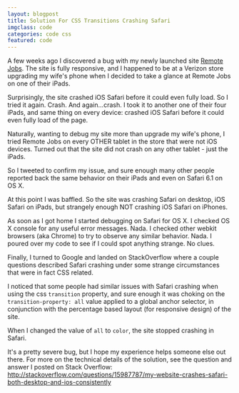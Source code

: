 ```yaml
---
layout: blogpost
title: Solution For CSS Transitions Crashing Safari
imgclass: code
categories: code css
featured: code
---
```


A few weeks ago I discovered a bug with my newly launched site <a href="http://remotejobs.io">Remote Jobs</a>. The site is fully responsive, and I happened to be at a Verizon store upgrading my wife's phone when I decided to take a glance at Remote Jobs on one of their iPads.

Surprisingly, the site crashed iOS Safari before it could even fully load. So I tried it again. Crash. And again...crash. I took it to another one of their four iPads, and same thing on every device: crashed iOS Safari before it could even fully load of the page.

Naturally, wanting to debug my site more than upgrade my wife's phone, I tried Remote Jobs on every OTHER tablet in the store that were not iOS devices. Turned out that the site did not crash on any other tablet - just the iPads.

So I tweeted to confirm my issue, and sure enough many other people reported back the same behavior on their iPads and even on Safari 6.1 on OS X.

At this point I was baffled. So the site was crashing Safari on desktop, iOS Safari on iPads, but strangely enough NOT crashing iOS Safari on iPhones.

As soon as I got home I started debugging on Safari for OS X. I checked OS X console for any useful error messages. Nada. I checked other webkit browsers (aka Chrome) to try to observe any similar behavior. Nada. I poured over my code to see if I could spot anything strange. No clues.

Finally, I turned to Google and landed on StackOverflow where a couple questions described Safari crashing under some strange circumstances that were in fact CSS related.

I noticed that some people had similar issues with Safari crashing when using the css <code>transition</code> property, and sure enough it was choking on the <code>transition-property: all</code> value applied to a global anchor selector, in conjunction with the percentage based layout (for responsive design) of the site.

When I changed the value of <code>all</code> to <code>color</code>, the site stopped crashing in Safari.

It's a pretty severe bug, but I hope my experience helps someone else out there. For more on the technical details of the solution, see the question and answer I posted on Stack Overflow: http://stackoverflow.com/questions/15987787/my-website-crashes-safari-both-desktop-and-ios-consistently
